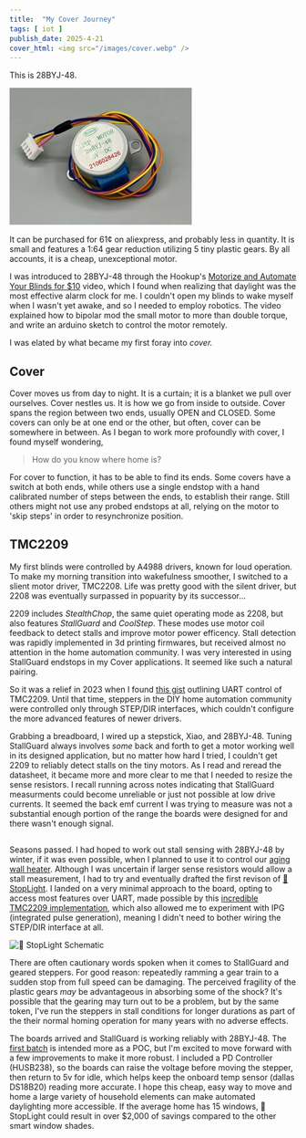 ```yaml
---
title:  "My Cover Journey"
tags: [ iot ]
publish_date: 2025-4-21
cover_html: <img src="/images/cover.webp" />
---
```


This is 28BYJ-48.

![28BYJ-48 shot](/images/28byj48.webp)

It can be purchased for 61¢ on aliexpress, and probably less in quantity. It is
small and features a 1:64 gear reduction utilizing 5 tiny plastic gears. By all
accounts, it is a cheap, unexceptional motor.

I was introduced to 28BYJ-48 through the Hookup's
[Motorize and Automate Your Blinds for $10](https://www.youtube.com/watch?v=1O_1gUFumQM)
video, which I found when realizing that daylight was the most effective alarm
clock for me. I couldn't open my blinds to wake myself when I wasn't yet awake,
and so I needed to employ robotics. The video explained how to bipolar mod the
small motor to more than double torque, and write an arduino sketch to control
the motor remotely.

I was elated by what became my first foray into _cover._

## Cover

Cover moves us from day to night. It is a curtain; it is a blanket we pull over
ourselves. Cover nestles us. It is how we go from inside to outside. Cover spans
the region between two ends, usually OPEN and CLOSED. Some covers can only be at
one end or the other, but often, cover can be somewhere in between. As I began
to work more profoundly with cover, I found myself wondering,

> How do you know where home is?

For cover to function, it has to be able to find its ends. Some covers have a
switch at both ends, while others use a single endstop with a hand calibrated
number of steps between the ends, to establish their range. Still others might
not use any probed endstops at all, relying on the motor to 'skip steps' in
order to resynchronize position.

## TMC2209

My first blinds were controlled by A4988 drivers, known for loud operation. To
make my morning transition into wakefulness smoother, I switched to a slient
motor driver, TMC2208. Life was pretty good with the silent driver, but 2208 was
eventually surpassed in popuarity by its successor...

2209 includes _StealthChop_, the same quiet operating mode as 2208, but also
features _StallGuard_ and _CoolStep_. These modes use motor coil feedback to
detect stalls and improve motor power efficency. Stall detection was rapidly
implemented in 3d printing firmwares, but received almost no attention in the
home automation community. I was very interested in using StallGuard endstops in
my Cover applications. It seemed like such a natural pairing.

So it was a relief in 2023 when I found
[this gist](https://gist.github.com/lumascet/a5c48c3dc1ceab02f714735f8811b1caf)
outlining UART control of TMC2209. Until that time, steppers in the DIY home
automation community were controlled only through STEP/DIR interfaces, which
couldn't configure the more advanced features of newer drivers.

Grabbing a breadboard, I wired up a stepstick, Xiao, and 28BYJ-48. Tuning
StallGuard always involves _some_ back and forth to get a motor working well in
its designed application, but no matter how hard I tried, I couldn't get 2209 to
reliably detect stalls on the tiny motors. As I read and reread the datasheet,
it became more and more clear to me that I needed to resize the sense resistors.
I recall running across notes indicating that StallGuard measurments could
become unreliable or just not possible at low drive currents. It seemed the back
emf current I was trying to measure was not a substantial enough portion of the
range the boards were designed for and there wasn't enough signal.

## 

Seasons passed. I had hoped to work out stall sensing with 28BYJ-48 by winter,
if it was even possible, when I planned to use it to control our
[aging wall heater](https://www.printables.com/model/777753-wall-heater-tamer-using-stoplight-controller).
Although I was uncertain if larger sense resistors would allow a stall
measurement, I had to try and eventually drafted the first revison of
[🚦 StopLight](https://github.com/willpuckett/stoplight). I landed on a very
minimal approach to the board, opting to access most features over UART, made
possible by this
[incredible TMC2209 implementation](https://github.com/slimcdk/esphome-custom-components),
which also allowed me to experiment with IPG (integrated pulse generation),
meaning I didn't need to bother wiring the STEP/DIR interface at all.

![🚦 StopLight Schematic](https://raw.githubusercontent.com/willpuckett/stoplight/refs/heads/main/.images/stoplight.svg)

There are often cautionary words spoken when it comes to StallGuard and geared
steppers. For good reason: repeatedly ramming a gear train to a sudden stop from
full speed can be damaging. The perceived fragility of the plastic gears *may* be
advantageous in absorbing some of the shock? It's possible that the gearing may
turn out to be a problem, but by the same token, I've run the steppers in stall
conditions for longer durations as part of the their normal homing operation for many
years with no adverse effects.

The boards arrived and StallGuard is working reliably with 28BYJ-48. The
[first batch](https://octule.com/listing/1891073906/stoplight) is intended more
as a POC, but I'm excited to move forward with a few improvements to make it
more robust. I included a PD Controller (HUSB238), so the boards can raise the
voltage before moving the stepper, then return to 5v for idle, which helps keep
the onboard temp sensor (dallas DS18B20) reading more accurate. I hope this
cheap, easy way to move and home a large variety of household elements can make
automated daylighting more accessible. If the average home has 15 windows,
🚦StopLight could result in over $2,000 of savings compared to the other smart
window shades.
